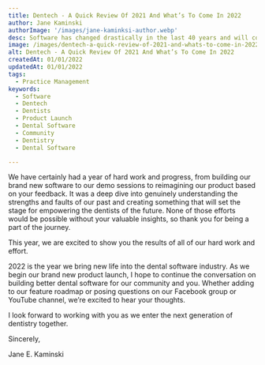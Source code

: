 ```yaml
---
title: Dentech - A Quick Review Of 2021 And What’s To Come In 2022
author: Jane Kaminski
authorImage: '/images/jane-kaminksi-author.webp'
desc: Software has changed drastically in the last 40 years and will continue to in the next 40 years. For Dentech, 2021 has been a year of preparing for the future.
image: /images/dentech-a-quick-review-of-2021-and-whats-to-come-in-2022.webp
alt: Dentech - A Quick Review Of 2021 And What’s To Come In 2022
createdAt: 01/01/2022
updatedAt: 01/01/2022
tags:
  - Practice Management
keywords:
  - Software
  - Dentech
  - Dentists
  - Product Launch
  - Dental Software
  - Community
  - Dentistry
  - Dental Software

---
```


We have certainly had a year of hard work and progress, from building our brand new software to our demo sessions to reimagining our product based on your feedback. It was a deep dive into genuinely understanding the strengths and faults of our past and creating something that will set the stage for empowering the dentists of the future. None of those efforts would be possible without your valuable insights, so thank you for being a part of the journey.

This year, we are excited to show you the results of all of our hard work and effort.

2022 is the year we bring new life into the dental software industry. As we begin our brand new product launch, I hope to continue the conversation on building better dental software for our community and you. Whether adding to our feature roadmap or posing questions on our Facebook group or YouTube channel, we’re excited to hear your thoughts.

I look forward to working with you as we enter the next generation of dentistry together.

Sincerely,

Jane E. Kaminski